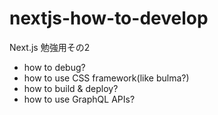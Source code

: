 # nextjs-how-to-develop
Next.js 勉強用その2

 - how to debug?
 - how to use CSS framework(like bulma?)
 - how to build & deploy?
 - how to use GraphQL APIs?
